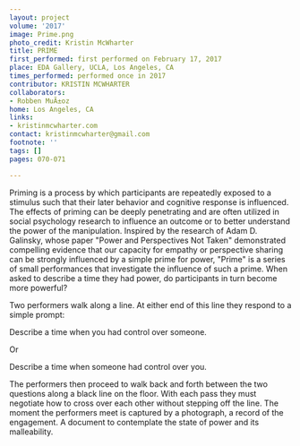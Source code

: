 ```yaml
---
layout: project
volume: '2017'
image: Prime.png
photo_credit: Kristin McWharter
title: PRIME
first_performed: first performed on February 17, 2017
place: EDA Gallery, UCLA, Los Angeles, CA
times_performed: performed once in 2017
contributor: KRISTIN MCWHARTER
collaborators:
- Robben MuÃ±oz
home: Los Angeles, CA
links:
- kristinmcwharter.com
contact: kristinmcwharter@gmail.com
footnote: ''
tags: []
pages: 070-071

---
```


Priming is a process by which participants are repeatedly exposed to a stimulus such that their later behavior and cognitive response is influenced. The effects of priming can be deeply penetrating and are often utilized in social psychology research to influence an outcome or to better understand the power of the manipulation. Inspired by the research of Adam D. Galinsky, whose paper "Power and Perspectives Not Taken" demonstrated compelling evidence that our capacity for empathy or perspective sharing can be strongly influenced by a simple prime for power, "Prime" is a series of small performances that investigate the influence of such a prime. When asked to describe a time they had power, do participants in turn become more powerful?

Two performers walk along a line. At either end of this line they respond to a simple prompt:

Describe a time when you had control over someone.

Or

Describe a time when someone had control over you.

The performers then proceed to walk back and forth between the two questions along a black line on the floor. With each pass they must negotiate how to cross over each other without stepping off the line. The moment the performers meet is captured by a photograph, a record of the engagement. A document to contemplate the state of power and its malleability.
